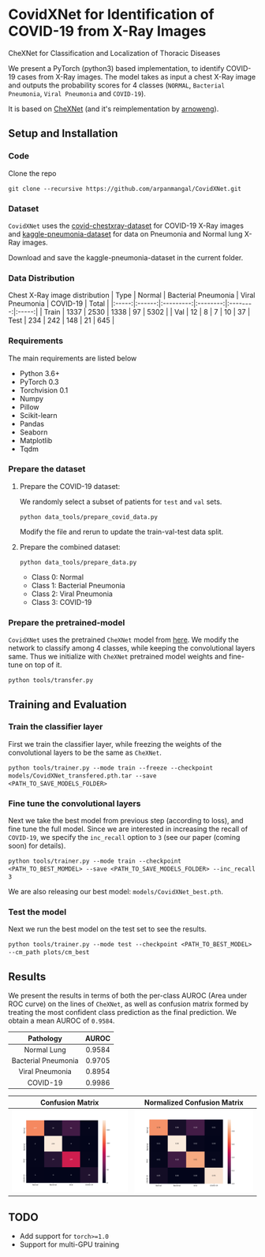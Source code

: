# CovidXNet for Identification of COVID-19 from X-Ray Images

 CheXNet for Classification and Localization of Thoracic Diseases

We present a PyTorch (python3) based implementation, to identify COVID-19 cases from X-Ray images. The model takes as input a chest X-Ray image and outputs the probability scores for 4 classes (`NORMAL`, `Bacterial Pneumonia`, `Viral Pneumonia` and `COVID-19`).

It is based on [CheXNet](https://stanfordmlgroup.github.io/projects/chexnet/) (and it's reimplementation by [arnoweng](https://github.com/arnoweng/CheXNet)).


## Setup and Installation

### Code

Clone the repo
```
git clone --recursive https://github.com/arpanmangal/CovidXNet.git
```

### Dataset
`CovidXNet` uses the [covid-chestxray-dataset](https://github.com/ieee8023/covid-chestxray-dataset) for COVID-19 X-Ray images and [kaggle-pneumonia-dataset](https://www.kaggle.com/paultimothymooney/chest-xray-pneumonia) for data on Pneumonia and Normal lung X-Ray images. 

Download and save the kaggle-pneumonia-dataset in the current folder.

### Data Distribution
Chest X-Ray image distribution
|  Type | Normal | Bacterial Pneumonia | Viral Pneumonia | COVID-19 | Total |
|:-----:|:------:|:---------:|:--------:|:--------:|:-----:|
| Train |  1337  |    2530 |  1338  |   97   | 5302 |
| Val   | 12 | 8 | 7 | 10 | 37
|  Test |   234 | 242 | 148  |  21   |   645 |

### Requirements
The main requirements are listed below

- Python 3.6+
- PyTorch 0.3
- Torchvision 0.1
- Numpy
- Pillow
- Scikit-learn
- Pandas
- Seaborn
- Matplotlib
- Tqdm

### Prepare the dataset
1. Prepare the COVID-19 dataset:
   
   We randomly select a subset of patients for `test` and `val` sets.
   ```
   python data_tools/prepare_covid_data.py
   ```
   Modify the file and rerun to update the train-val-test data split.

2. Prepare the combined dataset:

   ```
   python data_tools/prepare_data.py
   ```
   - Class 0: Normal
   - Class 1: Bacterial Pneumonia
   - Class 2: Viral Pneumonia
   - Class 3: COVID-19

### Prepare the pretrained-model
`CovidXNet` uses the pretrained `CheXNet` model from [here](https://github.com/arnoweng/CheXNet/). We modify the network to classify among 4 classes, while keeping the convolutional layers same. Thus we initialize with `CheXNet` pretrained model weights and fine-tune on top of it.

```
python tools/transfer.py
```

## Training and Evaluation
### Train the classifier layer
First we train the classifier layer, while freezing the weights of the convolutional layers to be the same as `CheXNet`.
```
python tools/trainer.py --mode train --freeze --checkpoint models/CovidXNet_transfered.pth.tar --save <PATH_TO_SAVE_MODELS_FOLDER>
```

### Fine tune the convolutional layers
Next we take the best model from previous step (according to loss), and fine tune the full model. Since we are interested in increasing the recall of `COVID-19`, we specify the `inc_recall` option to `3` (see our paper (coming soon) for details).
```
python tools/trainer.py --mode train --checkpoint <PATH_TO_BEST_MOMDEL> --save <PATH_TO_SAVE_MODELS_FOLDER> --inc_recall 3
```

We are also releasing our best model: `models/CovidXNet_best.pth`.

### Test the model
Next we run the best model on the test set to see the results.
```
python tools/trainer.py --mode test --checkpoint <PATH_TO_BEST_MODEL> --cm_path plots/cm_best
```

## Results

We present the results in terms of both the per-class AUROC (Area under ROC curve) on the lines of `CheXNet`, as well as confusion matrix formed by treating the most confident class prediction as the final prediction. We obtain a mean AUROC of `0.9584`.

<center>

| Pathology  |   AUROC    |
| :--------: | :--------: |
| Normal Lung  | 0.9584 |
| Bacterial Pneumonia | 0.9705 |
| Viral Pneumonia | 0.8954 |
| COVID-19 | 0.9986 |


| Confusion Matrix             |  Normalized Confusion Matrix |
|:-------------------------:|:-------------------------:|
|![Confusion Matrix](./assets/cm.png "Confusion Matrix")  |  ![Normalized Confusion Matrix](./assets/cm_norm.png "Normalized Confusion Matrix")|

</center>


## TODO
- Add support for `torch>=1.0`
- Support for multi-GPU training
